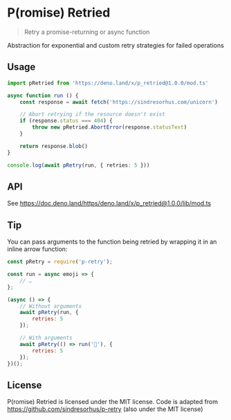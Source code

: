 # P(romise) Retried

> Retry a promise-returning or async function

Abstraction for exponential and custom retry strategies for failed operations

## Usage

``` ts
import pRetried from 'https://deno.land/x/p_retried@1.0.0/mod.ts'

async function run () {
	const response = await fetch('https://sindresorhus.com/unicorn')

	// Abort retrying if the resource doesn't exist
	if (response.status === 404) {
		throw new pRetried.AbortError(response.statusText)
	}

	return response.blob()
}

console.log(await pRetry(run, { retries: 5 }))
```

## API

See https://doc.deno.land/https/deno.land/x/p_retried@1.0.0/lib/mod.ts

## Tip

You can pass arguments to the function being retried by wrapping it in an inline arrow function:

``` js
const pRetry = require('p-retry');

const run = async emoji => {
    // …
};

(async () => {
    // Without arguments
    await pRetry(run, {
        retries: 5
    });

    // With arguments
    await pRetry(() => run('🦄'), {
        retries: 5
    });
})();
```

## License

P(romise) Retried is licensed under the MIT license.
Code is adapted from https://github.com/sindresorhus/p-retry (also under the MIT license)
